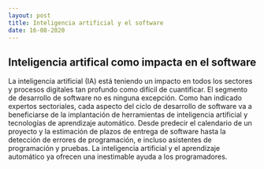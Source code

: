 ```yaml
---
layout: post
title: Inteligencia artificial y el software
date: 16-08-2020
---
```


 



## Inteligencia artifical como impacta en el software

La inteligencia artificial (IA) está teniendo un impacto en todos los sectores y procesos digitales tan profundo como difícil de cuantificar. El segmento de desarrollo de software no es ninguna excepción. Como han indicado expertos sectoriales, cada aspecto del ciclo de desarrollo de software va a beneficiarse de la implantación de herramientas de inteligencia artificial y tecnologías de aprendizaje automático. Desde predecir el calendario de un proyecto y la estimación de plazos de entrega de software hasta la detección de errores de programación, e incluso asistentes de programación y pruebas. La inteligencia artificial y el aprendizaje automático ya ofrecen una inestimable ayuda a los programadores.
